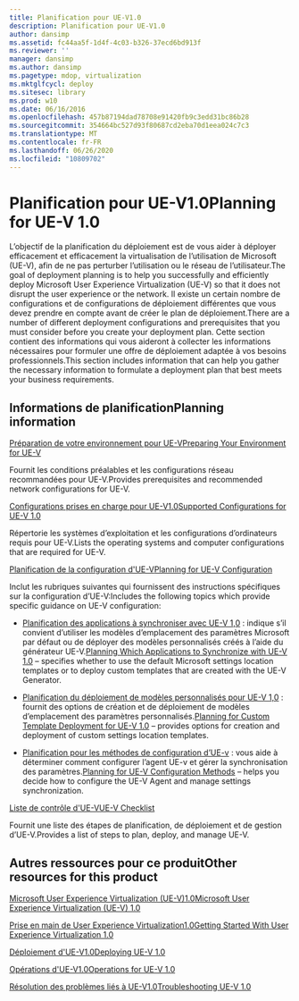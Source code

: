 ```yaml
---
title: Planification pour UE-V1.0
description: Planification pour UE-V1.0
author: dansimp
ms.assetid: fc44aa5f-1d4f-4c03-b326-37ecd6bd913f
ms.reviewer: ''
manager: dansimp
ms.author: dansimp
ms.pagetype: mdop, virtualization
ms.mktglfcycl: deploy
ms.sitesec: library
ms.prod: w10
ms.date: 06/16/2016
ms.openlocfilehash: 457b87194dad78708e91420fb9c3edd31bc86b28
ms.sourcegitcommit: 354664bc527d93f80687cd2eba70d1eea024c7c3
ms.translationtype: MT
ms.contentlocale: fr-FR
ms.lasthandoff: 06/26/2020
ms.locfileid: "10809702"
---
```

# <span data-ttu-id="688f3-103">Planification pour UE-V1.0</span><span class="sxs-lookup"><span data-stu-id="688f3-103">Planning for UE-V 1.0</span></span>


<span data-ttu-id="688f3-104">L’objectif de la planification du déploiement est de vous aider à déployer efficacement et efficacement la virtualisation de l’utilisation de Microsoft (UE-V), afin de ne pas perturber l’utilisation ou le réseau de l’utilisateur.</span><span class="sxs-lookup"><span data-stu-id="688f3-104">The goal of deployment planning is to help you successfully and efficiently deploy Microsoft User Experience Virtualization (UE-V) so that it does not disrupt the user experience or the network.</span></span> <span data-ttu-id="688f3-105">Il existe un certain nombre de configurations et de configurations de déploiement différentes que vous devez prendre en compte avant de créer le plan de déploiement.</span><span class="sxs-lookup"><span data-stu-id="688f3-105">There are a number of different deployment configurations and prerequisites that you must consider before you create your deployment plan.</span></span> <span data-ttu-id="688f3-106">Cette section contient des informations qui vous aideront à collecter les informations nécessaires pour formuler une offre de déploiement adaptée à vos besoins professionnels.</span><span class="sxs-lookup"><span data-stu-id="688f3-106">This section includes information that can help you gather the necessary information to formulate a deployment plan that best meets your business requirements.</span></span>

## <span data-ttu-id="688f3-107">Informations de planification</span><span class="sxs-lookup"><span data-stu-id="688f3-107">Planning information</span></span>


[<span data-ttu-id="688f3-108">Préparation de votre environnement pour UE-V</span><span class="sxs-lookup"><span data-stu-id="688f3-108">Preparing Your Environment for UE-V</span></span>](preparing-your-environment-for-ue-v.md)

<span data-ttu-id="688f3-109">Fournit les conditions préalables et les configurations réseau recommandées pour UE-V.</span><span class="sxs-lookup"><span data-stu-id="688f3-109">Provides prerequisites and recommended network configurations for UE-V.</span></span>

[<span data-ttu-id="688f3-110">Configurations prises en charge pour UE-V1.0</span><span class="sxs-lookup"><span data-stu-id="688f3-110">Supported Configurations for UE-V 1.0</span></span>](supported-configurations-for-ue-v-10.md)

<span data-ttu-id="688f3-111">Répertorie les systèmes d’exploitation et les configurations d’ordinateurs requis pour UE-V.</span><span class="sxs-lookup"><span data-stu-id="688f3-111">Lists the operating systems and computer configurations that are required for UE-V.</span></span>

[<span data-ttu-id="688f3-112">Planification de la configuration d'UE-V</span><span class="sxs-lookup"><span data-stu-id="688f3-112">Planning for UE-V Configuration</span></span>](planning-for-ue-v-configuration.md)

<span data-ttu-id="688f3-113">Inclut les rubriques suivantes qui fournissent des instructions spécifiques sur la configuration d’UE-V:</span><span class="sxs-lookup"><span data-stu-id="688f3-113">Includes the following topics which provide specific guidance on UE-V configuration:</span></span>

-   <span data-ttu-id="688f3-114">[Planification des applications à synchroniser avec UE-V 1,0](planning-which-applications-to-synchronize-with-ue-v-10.md) : indique s’il convient d’utiliser les modèles d’emplacement des paramètres Microsoft par défaut ou de déployer des modèles personnalisés créés à l’aide du générateur UE-V.</span><span class="sxs-lookup"><span data-stu-id="688f3-114">[Planning Which Applications to Synchronize with UE-V 1.0](planning-which-applications-to-synchronize-with-ue-v-10.md) – specifies whether to use the default Microsoft settings location templates or to deploy custom templates that are created with the UE-V Generator.</span></span>

-   <span data-ttu-id="688f3-115">[Planification du déploiement de modèles personnalisés pour UE-V 1,0](planning-for-custom-template-deployment-for-ue-v-10.md) : fournit des options de création et de déploiement de modèles d’emplacement des paramètres personnalisés.</span><span class="sxs-lookup"><span data-stu-id="688f3-115">[Planning for Custom Template Deployment for UE-V 1.0](planning-for-custom-template-deployment-for-ue-v-10.md) – provides options for creation and deployment of custom settings location templates.</span></span>

-   <span data-ttu-id="688f3-116">[Planification pour les méthodes de configuration d’UE-v](planning-for-ue-v-configuration-methods.md) : vous aide à déterminer comment configurer l’agent UE-v et gérer la synchronisation des paramètres.</span><span class="sxs-lookup"><span data-stu-id="688f3-116">[Planning for UE-V Configuration Methods](planning-for-ue-v-configuration-methods.md) – helps you decide how to configure the UE-V Agent and manage settings synchronization.</span></span>

[<span data-ttu-id="688f3-117">Liste de contrôle d'UE-V</span><span class="sxs-lookup"><span data-stu-id="688f3-117">UE-V Checklist</span></span>](ue-v-checklist.md)

<span data-ttu-id="688f3-118">Fournit une liste des étapes de planification, de déploiement et de gestion d’UE-V.</span><span class="sxs-lookup"><span data-stu-id="688f3-118">Provides a list of steps to plan, deploy, and manage UE-V.</span></span>

## <span data-ttu-id="688f3-119">Autres ressources pour ce produit</span><span class="sxs-lookup"><span data-stu-id="688f3-119">Other resources for this product</span></span>


[<span data-ttu-id="688f3-120">Microsoft User Experience Virtualization (UE-V)1.0</span><span class="sxs-lookup"><span data-stu-id="688f3-120">Microsoft User Experience Virtualization (UE-V) 1.0</span></span>](index.md)

[<span data-ttu-id="688f3-121">Prise en main de User Experience Virtualization1.0</span><span class="sxs-lookup"><span data-stu-id="688f3-121">Getting Started With User Experience Virtualization 1.0</span></span>](getting-started-with-user-experience-virtualization-10.md)

[<span data-ttu-id="688f3-122">Déploiement d'UE-V1.0</span><span class="sxs-lookup"><span data-stu-id="688f3-122">Deploying UE-V 1.0</span></span>](deploying-ue-v-10.md)

[<span data-ttu-id="688f3-123">Opérations d'UE-V1.0</span><span class="sxs-lookup"><span data-stu-id="688f3-123">Operations for UE-V 1.0</span></span>](operations-for-ue-v-10.md)

[<span data-ttu-id="688f3-124">Résolution des problèmes liés à UE-V1.0</span><span class="sxs-lookup"><span data-stu-id="688f3-124">Troubleshooting UE-V 1.0</span></span>](troubleshooting-ue-v-10.md)

 

 





